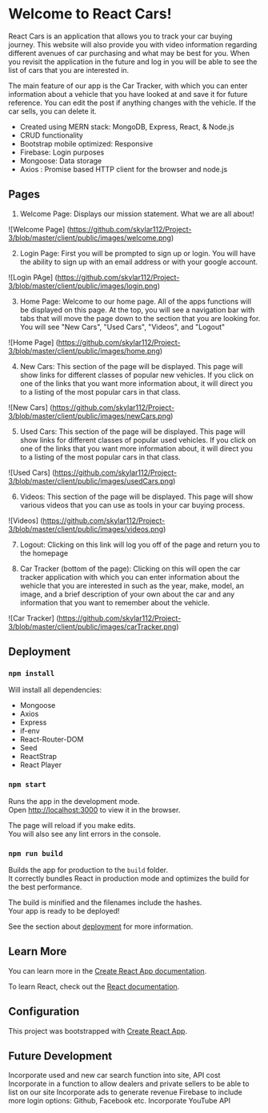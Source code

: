 # Welcome to React Cars!

React Cars is an application that allows you to track your car buying journey.  This website will also provide you with video information regarding different avenues of car purchasing and what may be best for you. When you revisit the application in the future and log in you will be able to see the list of cars that you are interested in.  

The main feature of our app is the Car Tracker, with which you can enter information about a vehicle that you have looked at and save it for future reference. You can edit the post if anything changes with the vehicle. If the car sells, you can delete it. 

* Created using MERN stack: MongoDB, Express, React, & Node.js
* CRUD functionality
* Bootstrap mobile optimized: Responsive
* Firebase: Login purposes
* Mongoose: Data storage
* Axios : Promise based HTTP client for the browser and node.js

## Pages

1. Welcome Page: Displays our mission statement. What we are all about! 

![Welcome Page] (https://github.com/skylar112/Project-3/blob/master/client/public/images/welcome.png)

2. Login Page: First you will be prompted to sign up or login. You will have the ability to sign up with an email address or with your google account. 

![Login PAge] (https://github.com/skylar112/Project-3/blob/master/client/public/images/login.png)

3. Home Page: Welcome to our home page. All of the apps functions will be displayed on this page. At the top, you will see a navigation bar with tabs that will move the page down to the section that you are looking for. You will see "New Cars", "Used Cars", "Videos", and "Logout"

![Home Page] (https://github.com/skylar112/Project-3/blob/master/client/public/images/home.png)

4. New Cars: This section of the page will be displayed. This page will show links for different classes of popular new vehicles. If you click on one of the links that you want more information about, it will direct you to a listing of the most popular cars in that class. 

![New Cars] (https://github.com/skylar112/Project-3/blob/master/client/public/images/newCars.png)

5. Used Cars: This section of the page will be displayed. This page will show links for different classes of popular used vehicles. If you click on one of the links that you want more information about, it will direct you to a listing of the most popular cars in that class.  

![Used Cars] (https://github.com/skylar112/Project-3/blob/master/client/public/images/usedCars.png)

6. Videos: This section of the page will be displayed. This page will show various videos that you can use as tools in your car buying process. 

![Videos] (https://github.com/skylar112/Project-3/blob/master/client/public/images/videos.png)

7. Logout: Clicking on this link will log you off of the page and return you to the homepage

8. Car Tracker (bottom of the page): Clicking on this will open the car tracker application with which you can enter information about the wehicle that you are interested in such as the year, make, model, an image, and a brief description of your own about the car and any information that you want to remember about the vehicle. 

![Car Tracker] (https://github.com/skylar112/Project-3/blob/master/client/public/images/carTracker.png)

## Deployment

### `npm install`

Will install all dependencies:
* Mongoose
* Axios
* Express
* if-env
* React-Router-DOM
* Seed 
* ReactStrap
* React Player

### `npm start`

Runs the app in the development mode.<br />
Open [http://localhost:3000](http://localhost:3000) to view it in the browser.

The page will reload if you make edits.<br />
You will also see any lint errors in the console.


### `npm run build`

Builds the app for production to the `build` folder.<br />
It correctly bundles React in production mode and optimizes the build for the best performance.

The build is minified and the filenames include the hashes.<br />
Your app is ready to be deployed!

See the section about [deployment](https://facebook.github.io/create-react-app/docs/deployment) for more information.


## Learn More

You can learn more in the [Create React App documentation](https://facebook.github.io/create-react-app/docs/getting-started).

To learn React, check out the [React documentation](https://reactjs.org/).


## Configuration

This project was bootstrapped with [Create React App](https://github.com/facebook/create-react-app).

## Future Development

Incorporate used and new car search function into site, API cost
Incorporate in a function to allow dealers and private sellers to be able to list on our site
Incorporate ads to generate revenue
Firebase to include more login options: Github, Facebook etc.
Incorporate YouTube API




